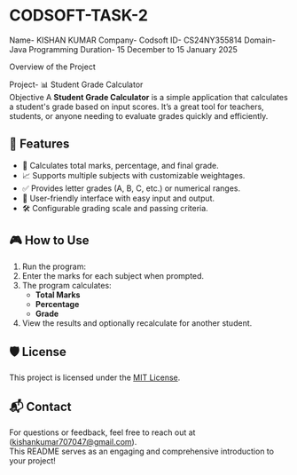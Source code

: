 # CODSOFT-TASK-2
Name- KISHAN KUMAR
Company- Codsoft
ID- CS24NY355814
Domain- Java Programming
Duration- 15 December to 15 January 2025

Overview of the Project

Project- 📊 Student Grade Calculator  
Objective
A **Student Grade Calculator** is a simple application that calculates a student's grade based on input scores. It’s a great tool for teachers, students, or anyone needing to evaluate grades quickly and efficiently.  

## 🚀 Features  

- 🧮 Calculates total marks, percentage, and final grade.  
- 📈 Supports multiple subjects with customizable weightages.  
- ✅ Provides letter grades (A, B, C, etc.) or numerical ranges.  
- 🔁 User-friendly interface with easy input and output.  
- 🛠️ Configurable grading scale and passing criteria.  
## 🎮 How to Use  

1. Run the program:    
2. Enter the marks for each subject when prompted.  
3. The program calculates:  
   - **Total Marks**  
   - **Percentage**  
   - **Grade**  
4. View the results and optionally recalculate for another student.  

## 🛡️ License  

This project is licensed under the [MIT License](LICENSE).  

## 📬 Contact  

For questions or feedback, feel free to reach out at (kishankumar707047@gmail.com).  
This README serves as an engaging and comprehensive introduction to your project! 
